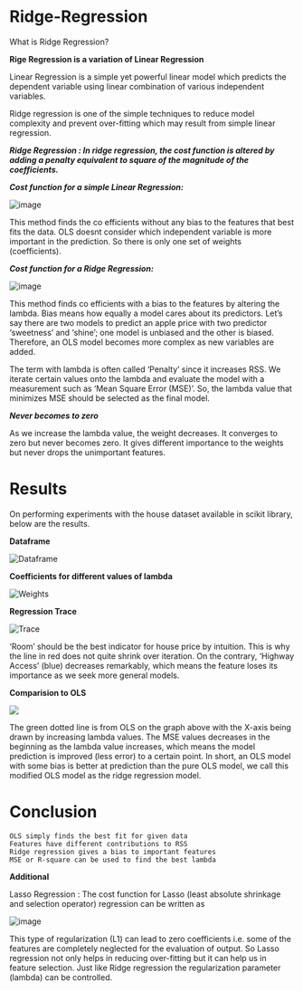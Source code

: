 # Ridge-Regression
What is Ridge Regression?

**Rige Regression is a variation of Linear Regression**

Linear Regression is a simple yet powerful linear model which predicts the dependent variable using linear combination of various independent variables.

Ridge regression is one of the simple techniques to reduce model complexity and prevent over-fitting which may result from simple linear regression.

***Ridge Regression : In ridge regression, the cost function is altered by adding a penalty equivalent to square of the magnitude of the coefficients.***

***Cost function for a simple Linear Regression:***

![image](https://user-images.githubusercontent.com/44360746/64410995-d2c4fe80-d0be-11e9-8b0d-00ec7be77e67.png)

This method finds the co efficients without any bias to the features that best fits the data. OLS doesnt consider which independent variable is more important in the prediction. So there is only one set of weights (coefficients). 

***Cost function for a Ridge Regression:***

![image](https://user-images.githubusercontent.com/44360746/64411039-ef613680-d0be-11e9-872d-7fda2b0c97a2.png)

This method finds co efficients with a bias to the features by altering the lambda. Bias means how equally a model cares about its predictors. Let’s say there are two models to predict an apple price with two predictor ‘sweetness’ and ‘shine’; one model is unbiased and the other is biased. Therefore, an OLS model becomes more complex as new variables are added.

The term with lambda is often called ‘Penalty’ since it increases RSS. We iterate certain values onto the lambda and evaluate the model with a measurement such as ‘Mean Square Error (MSE)’. So, the lambda value that minimizes MSE should be selected as the final model. 

***Never becomes to zero***

As we increase the lambda value, the weight decreases. It converges to zero but never becomes zero. It gives different importance to the weights but never drops the unimportant features.  

# Results

On performing experiments with the house dataset available in scikit library, below are the results.

**Dataframe**

![Dataframe](https://user-images.githubusercontent.com/44360746/64412267-98109580-d0c1-11e9-9eb9-9b29ba406b90.png)

**Coefficients for different values of lambda**

![Weights](https://user-images.githubusercontent.com/44360746/64412222-84652f00-d0c1-11e9-8c0e-5b27562fc3ce.png)

**Regression Trace**

![Trace](https://user-images.githubusercontent.com/44360746/64412352-c8583400-d0c1-11e9-9442-94af00faf363.png)

‘Room’ should be the best indicator for house price by intuition. This is why the line in red does not quite shrink over iteration. On the contrary, ‘Highway Access’ (blue) decreases remarkably, which means the feature loses its importance as we seek more general models.

**Comparision to OLS**

![](https://user-images.githubusercontent.com/44360746/64412508-140add80-d0c2-11e9-8b7b-f763e97ee1b9.png)

The green dotted line is from OLS on the graph above with the X-axis being drawn by increasing lambda values. The MSE values decreases in the beginning as the lambda value increases, which means the model prediction is improved (less error) to a certain point. In short, an OLS model with some bias is better at prediction than the pure OLS model, we call this modified OLS model as the ridge regression model.

# Conclusion

    OLS simply finds the best fit for given data
    Features have different contributions to RSS
    Ridge regression gives a bias to important features
    MSE or R-square can be used to find the best lambda

**Additional**

Lasso Regression : The cost function for Lasso (least absolute shrinkage and selection operator) regression can be written as

![image](https://user-images.githubusercontent.com/44360746/64412718-9a272400-d0c2-11e9-81b8-f9b5d98db410.png)


This type of regularization (L1) can lead to zero coefficients i.e. some of the features are completely neglected for the evaluation of output. So Lasso regression not only helps in reducing over-fitting but it can help us in feature selection. Just like Ridge regression the regularization parameter (lambda) can be controlled.
